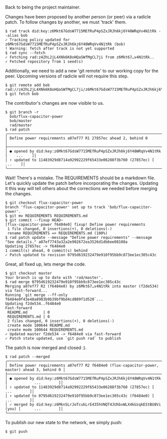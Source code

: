 Back to being the project maintainer.

Changes have been proposed by another person (or peer) via a radicle patch.  To follow changes by another, we must 'track' them.

```
$ rad track did:key:z6Mkt67GdsW7715MEfRuP4pSZxJRJh6kj6Y48WRqVv4N1tRk --alias bob
✓ Tracking policy updated for z6Mkt67GdsW7715MEfRuP4pSZxJRJh6kj6Y48WRqVv4N1tRk (bob)
! Warning: fetch after track is not yet supported
$ rad sync --fetch
✓ Fetching rad:z42hL2jL4XNk6K8oHQaSWfMgCL7ji from z6Mkt67…v4N1tRk..
✓ Fetched repository from 1 seed(s)
```

Additionally, we need to add a new 'git remote' to our working copy for the
peer.  Upcoming versions of radicle will not require this step.

```
$ git remote add bob rad://z42hL2jL4XNk6K8oHQaSWfMgCL7ji/z6Mkt67GdsW7715MEfRuP4pSZxJRJh6kj6Y48WRqVv4N1tRk
$ git fetch bob
```

The contributor's changes are now visible to us.

```
$ git branch -r
  bob/flux-capacitor-power
  bob/master
  rad/master
$ rad patch
╭───────────────────────────────────────────────────────────────────────────────────╮
│ Define power requirements a07ef77 R1 27857ec ahead 2, behind 0                    │
├───────────────────────────────────────────────────────────────────────────────────┤
│ ● opened by did:key:z6Mkt67GdsW7715MEfRuP4pSZxJRJh6kj6Y48WRqVv4N1tRk [    ...    ]│
│ ↑ updated to 11483929d8714a92992229f65433e06288f3b760 (27857ec) [         ...    ]│
╰───────────────────────────────────────────────────────────────────────────────────╯
```

Wait! There's a mistake.  The REQUIREMENTS should be a markdown file.  Let's
quickly update the patch before incorporating the changes.  Updating it this
way will tell others about the corrections we needed before merging the
changes.

```
$ git checkout flux-capacitor-power
branch 'flux-capacitor-power' set up to track 'bob/flux-capacitor-power'.
$ git mv REQUIREMENTS REQUIREMENTS.md
$ git commit --fixup HEAD~
[flux-capacitor-power f6484e0] fixup! Define power requirements
 1 file changed, 0 insertions(+), 0 deletions(-)
 rename REQUIREMENTS => REQUIREMENTS.md (100%)
$ rad patch update --message "Define power requirements" --message "See details." a07ef7743a32a2e902672ea3526d1db6ee08108a
Updating 27857ec -> f6484e0
1 commit(s) ahead, 0 commit(s) behind
✓ Patch updated to revision 0795d619232479e910f95bb9c873ee1ec305c43c
```

Great, all fixed up, lets merge the code.

```
$ git checkout master
Your branch is up to date with 'rad/master'.
$ rad merge 0795d619232479e910f95bb9c873ee1ec305c43c
Merging a07ef77 R2 (f6484e0) by z6Mkt67…v4N1tRk into master (f2de534) via fast-forward...
Running `git merge --ff-only f6484e0f43e48a8983b9b39bf9bd4cd889f1d520`...
Updating f2de534..f6484e0
Fast-forward
 README.md       | 0
 REQUIREMENTS.md | 0
 2 files changed, 0 insertions(+), 0 deletions(-)
 create mode 100644 README.md
 create mode 100644 REQUIREMENTS.md
✓ Updated master f2de534 -> f6484e0 via fast-forward
✓ Patch state updated, use `git push rad` to publish
```

The patch is now merged and closed :).

```
$ rad patch --merged
╭───────────────────────────────────────────────────────────────────────────────────────────────╮
│ Define power requirements a07ef77 R2 f6484e0 (flux-capacitor-power, master) ahead 3, behind 0 │
├───────────────────────────────────────────────────────────────────────────────────────────────┤
│ ● opened by did:key:z6Mkt67GdsW7715MEfRuP4pSZxJRJh6kj6Y48WRqVv4N1tRk [            ...        ]│
│ ↑ updated to 11483929d8714a92992229f65433e06288f3b760 (27857ec) [                 ...        ]│
│ ↑ updated to 0795d619232479e910f95bb9c873ee1ec305c43c (f6484e0) [                 ...        ]│
│ ✓ merged by did:key:z6MknSLrJoTcukLrE435hVNQT4JUhbvWLX4kUzqkEStBU8Vi (you) [      ...        ]│
╰───────────────────────────────────────────────────────────────────────────────────────────────╯
```

To publish our new state to the network, we simply push:

```
$ git push
```
